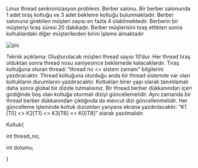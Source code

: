 Linux thread senkronizasyon problemi. Berber salonu.
Bir berber salonunda 1 adet tıraş koltuğu ve 3 adet bekleme koltuğu bulunmaktadır. Berber salonuna
girebilen müşteri sayısı en fazla 4 olabilmektedir. Berberin bir müşteriyi tıraş süresi 20 dakikadır. Berber
müşterisini tıraş ettikten sonra koltuklardaki diğer müşterilerden birini işleme almaktadır


![pic](http://i65.tinypic.com/16hrted.png)








Teknik açıklama:
Oluşturulacak müşteri thread sayısı 10’dur. Her thread tıraş olduktan sonra thread nosu saniyesince
beklemede kalacaklardır. Tıraş koltuğuna oturan thread: “thread no <> sistem zamanı” bilgilerini
yazdıracaktır. Thread koltuğuna oturduğu anda bir thread sistemde var olan koltukların durumlarını
yazdıracaktır. Koltukları birer yapı olarak tanımlamalı daha sonra global bir dizide tutmalısınız. Bir thread
berber dükkanından içeri girdiğinde boş olan koltuğa oturmalı diziyi güncellemelidir. Aynı zamanda bir
thread berber dükkanından çıktığında da mevcut dizi güncellenmelidir. Her güncelleme işleminde koltuk
durumları yanyana ekrana yazdırılacaktır: “K1 [T0] <> K2[T1] <> K3[T6] <> K0[T8]” olarak yazılmalıdır.


Koltuk{

int thread_no;

int dolumu;

}

